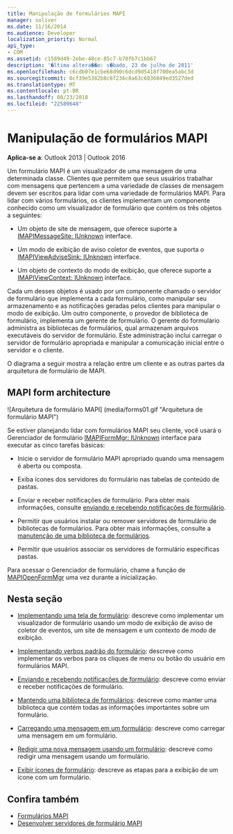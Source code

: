 ```yaml
---
title: Manipulação de formulários MAPI
manager: soliver
ms.date: 11/16/2014
ms.audience: Developer
localization_priority: Normal
api_type:
- COM
ms.assetid: c1589d49-2ebe-48ce-85c7-b70fb7c1bb67
description: '�ltima altera��o: s�bado, 23 de julho de 2011'
ms.openlocfilehash: c6cdb07e1cbe68d90c6dcd9d5418f700ea5abc3d
ms.sourcegitcommit: 0cf39e5382b8c6f236c8a63c6036849ed3527ded
ms.translationtype: MT
ms.contentlocale: pt-BR
ms.lasthandoff: 08/23/2018
ms.locfileid: "22589648"
---
```

# <a name="handling-mapi-forms"></a>Manipulação de formulários MAPI

**Aplica-se a**: Outlook 2013 | Outlook 2016 
  
Um formulário MAPI é um visualizador de uma mensagem de uma determinada classe. Clientes que permitem que seus usuários trabalhar com mensagens que pertencem a uma variedade de classes de mensagem devem ser escritos para lidar com uma variedade de formulários MAPI. Para lidar com vários formulários, os clientes implementam um componente conhecido como um visualizador de formulário que contém os três objetos a seguintes:
  
- Um objeto de site de mensagem, que oferece suporte a [IMAPIMessageSite: IUnknown](imapimessagesiteiunknown.md) interface. 
    
- Um modo de exibição de aviso coletor de eventos, que suporta o [IMAPIViewAdviseSink: IUnknown](imapiviewadvisesinkiunknown.md) interface. 
    
- Um objeto de contexto do modo de exibição, que oferece suporte a [IMAPIViewContext: IUnknown](imapiviewcontextiunknown.md) interface. 
    
Cada um desses objetos é usado por um componente chamado o servidor de formulário que implementa a cada formulário, como manipular seu armazenamento e as notificações geradas pelos clientes para manipular o modo de exibição. Um outro componente, o provedor de biblioteca de formulário, implementa um gerente de formulário. O gerente do formulário administra as bibliotecas de formulários, qual armazenam arquivos executáveis do servidor de formulário. Este administração inclui carregar o servidor de formulário apropriada e manipular a comunicação inicial entre o servidor e o cliente.
  
O diagrama a seguir mostra a relação entre um cliente e as outras partes da arquitetura de formulário de MAPI.
  
## <a name="mapi-form-architecture"></a>MAPI form architecture
  
![Arquitetura de formulário MAPI] (media/forms01.gif "Arquitetura de formulário MAPI")
  
Se estiver planejando lidar com formulários MAPI seu cliente, você usará o Gerenciador de formulário [IMAPIFormMgr: IUnknown](imapiformmgriunknown.md) interface para executar as cinco tarefas básicas: 
  
- Inicie o servidor de formulário MAPI apropriado quando uma mensagem é aberta ou composta.
    
- Exiba ícones dos servidores do formulário nas tabelas de conteúdo de pastas.
    
- Enviar e receber notificações de formulário. Para obter mais informações, consulte [enviando e recebendo notificações de formulário](sending-and-receiving-form-notifications.md).
    
- Permitir que usuários instalar ou remover servidores de formulário de bibliotecas de formulários. Para obter mais informações, consulte a [manutenção de uma biblioteca de formulários](maintaining-a-form-library.md).
    
- Permitir que usuários associar os servidores de formulário específicas pastas.
    
Para acessar o Gerenciador de formulário, chame a função de [MAPIOpenFormMgr](mapiopenformmgr.md) uma vez durante a inicialização. 
  
## <a name="in-this-section"></a>Nesta seção

- [Implementando uma tela de formulário](implementing-a-form-viewer.md): descreve como implementar um visualizador de formulário usando um modo de exibição de aviso de coletor de eventos, um site de mensagem e um contexto de modo de exibição.
    
- [Implementando verbos padrão do formulário](implementing-standard-form-verbs.md): descreve como implementar os verbos para os cliques de menu ou botão do usuário em formulários MAPI.
    
- [Enviando e recebendo notificações de formulário](sending-and-receiving-form-notifications.md): descreve como enviar e receber notificações de formulário.
    
- [Mantendo uma biblioteca de formulários](maintaining-a-form-library.md): descreve como manter uma biblioteca que contém todas as informações importantes sobre um formulário.
    
- [Carregando uma mensagem em um formulário](loading-a-message-into-a-form.md): descreve como carregar uma mensagem em um formulário.
    
- [Redigir uma nova mensagem usando um formulário](composing-a-new-message-by-using-a-form.md): descreve como redigir uma mensagem usando um formulário.
    
- [Exibir ícones de formulário](displaying-form-icons.md): descreve as etapas para a exibição de um ícone com um formulário.
    
## <a name="see-also"></a>Confira também

- [Formulários MAPI](mapi-forms.md)
- [Desenvolver servidores de formulário MAPI](developing-mapi-form-servers.md)

